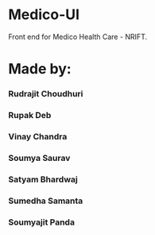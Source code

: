# Medico-UI
Front end for Medico Health Care - NRIFT.

# Made by:
### Rudrajit Choudhuri
### Rupak Deb
### Vinay Chandra
### Soumya Saurav
### Satyam Bhardwaj
### Sumedha Samanta
### Soumyajit Panda
